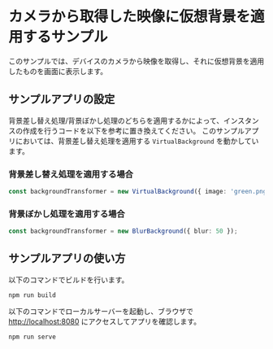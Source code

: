# カメラから取得した映像に仮想背景を適用するサンプル

このサンプルでは、デバイスのカメラから映像を取得し、それに仮想背景を適用したものを画面に表示します。

## サンプルアプリの設定

背景差し替え処理/背景ぼかし処理のどちらを適用するかによって、インスタンスの作成を行うコードを以下を参考に置き換えてください。
このサンプルアプリにおいては、背景差し替え処理を適用する `VirtualBackground` を動かしています。

### 背景差し替え処理を適用する場合
```ts
const backgroundTransformer = new VirtualBackground({ image: 'green.png' });
```

### 背景ぼかし処理を適用する場合

```ts
const backgroundTransformer = new BlurBackground({ blur: 50 });
```


## サンプルアプリの使い方

以下のコマンドでビルドを行います。

```
npm run build
```

以下のコマンドでローカルサーバーを起動し、ブラウザで [http://localhost:8080](http://localhost:8080) にアクセスしてアプリを確認します。

```
npm run serve
```
